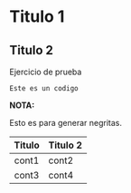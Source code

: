# Titulo 1
## Titulo 2

Ejercicio de prueba

```
Este es un codigo
```

**NOTA:** 

Esto es para generar negritas.


| Titulo | Titulo 2 |
| :------: | -------- |
| cont1 | cont2 |
| cont3 | cont4 |
